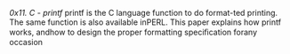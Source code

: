 *0x11. C - printf*
printf
 is the C language function to do format-ted printing. The same function is also available inPERL. This paper explains how
 printf
 works, andhow to design the proper formatting speciﬁcation forany occasion
